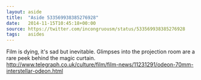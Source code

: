 ```yaml
---
layout: aside
title:  "Aside 533569938385276928"
date:   2014-11-15T10:45:18+00:00
source: https://twitter.com/incongruousm/status/533569938385276928
tags:   asides
---
```


Film is dying, it's sad but inevitable. Glimpses into the projection room are a rare peek behind the magic curtain. http://www.telegraph.co.uk/culture/film/film-news/11231291/odeon-70mm-interstellar-odeon.html